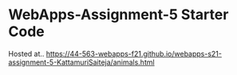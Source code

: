 # WebApps-Assignment-5 Starter Code
Hosted at.. https://44-563-webapps-f21.github.io/webapps-s21-assignment-5-KattamuriSaiteja/animals.html
